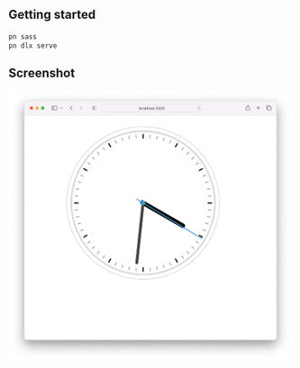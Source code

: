 ## Getting started

```shell
pn sass
pn dlx serve
```

## Screenshot

![Screenshot](./screenshot.png)
